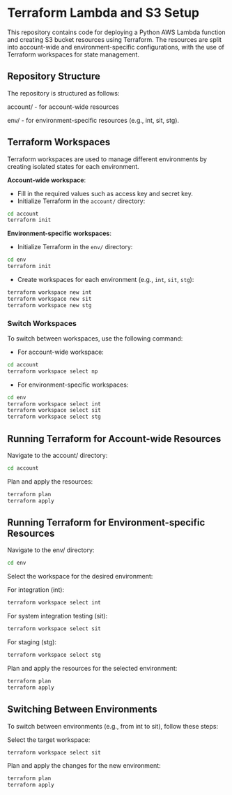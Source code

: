 # Terraform Lambda and S3 Setup

This repository contains code for deploying a Python AWS Lambda function and creating S3 bucket resources using Terraform. The resources are split into account-wide and environment-specific configurations, with the use of Terraform workspaces for state management.

## Repository Structure

The repository is structured as follows:

account/ - for account-wide resources

env/ - for environment-specific resources (e.g., int, sit, stg).

## Terraform Workspaces

Terraform workspaces are used to manage different environments by creating isolated states for each environment.

**Account-wide workspace**:

- Fill in the required values such as access key and secret key.
- Initialize Terraform in the `account/` directory:

```bash
cd account
terraform init
```

**Environment-specific workspaces**:

- Initialize Terraform in the `env/` directory:

```bash
cd env
terraform init
```

- Create workspaces for each environment (e.g., `int`, `sit`, `stg`):

```bash
terraform workspace new int
terraform workspace new sit
terraform workspace new stg
```

### Switch Workspaces

To switch between workspaces, use the following command:

- For account-wide workspace:

```bash
cd account
terraform workspace select np
```

- For environment-specific workspaces:

```bash
cd env
terraform workspace select int
terraform workspace select sit
terraform workspace select stg
```

## Running Terraform for Account-wide Resources

Navigate to the account/ directory:

```bash
cd account
```

Plan and apply the resources:

```bash
terraform plan
terraform apply
```

## Running Terraform for Environment-specific Resources

Navigate to the env/ directory:

```bash
cd env
```

Select the workspace for the desired environment:

For integration (int):

```bash
terraform workspace select int
```

For system integration testing (sit):

```bash
terraform workspace select sit
```

For staging (stg):

```bash
terraform workspace select stg
```

Plan and apply the resources for the selected environment:

```bash
terraform plan
terraform apply
```

## Switching Between Environments

To switch between environments (e.g., from int to sit), follow these steps:

Select the target workspace:

```bash
terraform workspace select sit
```

Plan and apply the changes for the new environment:

```bash
terraform plan
terraform apply
```
